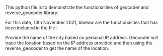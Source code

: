 This python file is to demonstrate the functionalities of geocoder and reverse_geocoder library.

For this date, 13th November 2021, bbelow are the functionalities that has been included in the file  :

Provide the name of the city based on personal IP address. Geocoder will trace the location based on the IP address provided and then using the reverse_geocoder to get the name of the location.
